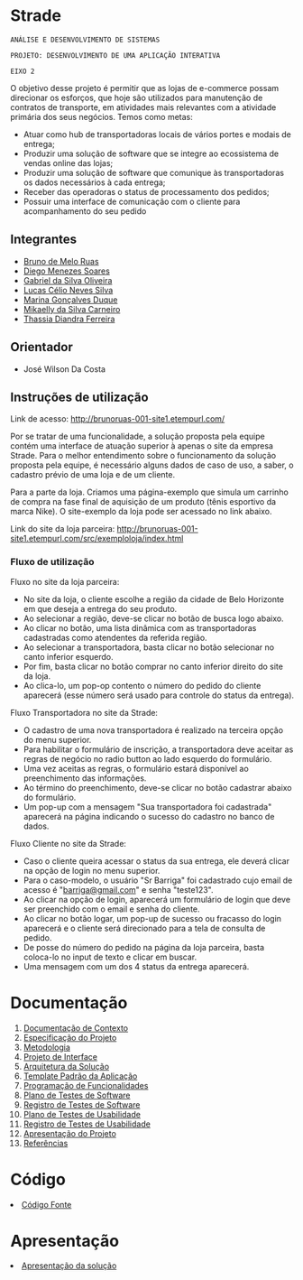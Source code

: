 # Strade

`ANÁLISE E DESENVOLVIMENTO DE SISTEMAS`

`PROJETO: DESENVOLVIMENTO DE UMA APLICAÇÃO INTERATIVA`

`EIXO 2`

O objetivo desse projeto é permitir que as lojas de e-commerce possam direcionar os esforços, que hoje são utilizados para manutenção de contratos de transporte, em atividades mais relevantes com a atividade primária dos seus negócios. Temos como metas: 

 - Atuar como hub de transportadoras locais de vários portes e modais de entrega; 
 - Produzir uma solução de software que se integre ao ecossistema de vendas online das lojas; 
 - Produzir uma solução de software que comunique às transportadoras os dados necessários à cada entrega; 
 - Receber das operadoras o status de processamento dos pedidos; 
 - Possuir uma interface de comunicação com o cliente para acompanhamento do seu pedido 

## Integrantes

* [Bruno de Melo Ruas](https://www.linkedin.com/in/brunoruas2/)
* [Diego Menezes Soares](https://www.linkedin.com/in/diego-soares-1913451b7)
* [Gabriel da Silva Oliveira](https://www.linkedin.com/in/gsogabriel/)
* [Lucas Célio Neves Silva](https://www.linkedin.com/in/lucascns/)
* [Marina Gonçalves Duque](https://www.linkedin.com/in/marina-duque-1b2ab6156)
* [Mikaelly da Silva Carneiro](https://www.linkedin.com/in/MikaellyCarneiro)
* [Thassia Diandra Ferreira](https://www.linkedin.com/in/thassiaferr)

## Orientador

* José Wilson Da Costa

## Instruções de utilização

Link de acesso: http://brunoruas-001-site1.etempurl.com/

Por se tratar de uma funcionalidade, a solução proposta pela equipe contém uma interface de atuação superior à apenas o site da empresa Strade. Para o melhor entendimento sobre o funcionamento da solução proposta pela equipe, é necessário alguns dados de caso de uso, a saber, o cadastro prévio de uma loja e de um cliente.

Para a parte da loja. Criamos uma página-exemplo que simula um carrinho de compra na fase final de aquisição de um produto (tênis esportivo da marca Nike). O site-exemplo da loja pode ser acessado no link abaixo.

Link do site da loja parceira: http://brunoruas-001-site1.etempurl.com/src/exemploloja/index.html

### Fluxo de utilização

Fluxo no site da loja parceira:
* No site da loja, o cliente escolhe a região da cidade de Belo Horizonte em que deseja a entrega do seu produto.
* Ao selecionar a região, deve-se clicar no botão de busca logo abaixo.
* Ao clicar no botão, uma lista dinâmica com as transportadoras cadastradas como atendentes da referida região.
* Ao selecionar a transportadora, basta clicar no botão selecionar no canto inferior esquerdo.
* Por fim, basta clicar no botão comprar no canto inferior direito do site da loja.
* Ao clica-lo, um pop-op contento o número do pedido do cliente aparecerá (esse número será usado para controle do status da entrega).

Fluxo Transportadora no site da Strade:
* O cadastro de uma nova transportadora é realizado na terceira opção do menu superior.
* Para habilitar o formulário de inscrição, a transportadora deve aceitar as regras de negócio no radio button ao lado esquerdo do formulário.
* Uma vez aceitas as regras, o formulário estará disponível ao preenchimento das informações.
* Ao término do preenchimento, deve-se clicar no botão cadastrar abaixo do formulário.
* Um pop-up com a mensagem "Sua transportadora foi cadastrada" aparecerá na página indicando o sucesso do cadastro no banco de dados.

Fluxo Cliente no site da Strade:
* Caso o cliente queira acessar o status da sua entrega, ele deverá clicar na opção de login no menu superior.
* Para o caso-modelo, o usuário "Sr Barriga" foi cadastrado cujo email de acesso é "barriga@gmail.com" e senha "teste123".
* Ao clicar na opção de login, aparecerá um formulário de login que deve ser preenchido com o email e senha do cliente.
* Ao clicar no botão logar, um pop-up de sucesso ou fracasso do login aparecerá e o cliente será direcionado para a tela de consulta de pedido.
* De posse do número do pedido na página da loja parceira, basta coloca-lo no input de texto e clicar em buscar.
* Uma mensagem com um dos 4 status da entrega aparecerá.

# Documentação

<ol>
 <li><a href="docs/01-Documentação de Contexto.md"> Documentação de Contexto</a></li>
 <li><a href="docs/02-Especificação do Projeto.md"> Especificação do Projeto</a></li>
 <li><a href="docs/03-Metodologia.md"> Metodologia</a></li>
 <li><a href="docs/04-Projeto de Interface.md"> Projeto de Interface</a></li>
 <li><a href="docs/05-Arquitetura da Solução.md"> Arquitetura da Solução</a></li>
 <li><a href="docs/06-Template Padrão da Aplicação.md"> Template Padrão da Aplicação</a></li>
 <li><a href="docs/07-Programação de Funcionalidades.md"> Programação de Funcionalidades</a></li>
 <li><a href="docs/08-Plano de Testes de Software.md"> Plano de Testes de Software</a></li>
 <li><a href="docs/09-Registro de Testes de Software.md"> Registro de Testes de Software</a></li>
 <li><a href="docs/10-Plano de Testes de Usabilidade.md"> Plano de Testes de Usabilidade</a></li>
 <li><a href="docs/11-Registro de Testes de Usabilidade.md"> Registro de Testes de Usabilidade</a></li>
 <li><a href="docs/12-Apresentação do Projeto.md"> Apresentação do Projeto</a></li>
 <li><a href="docs/13-Referências.md"> Referências</a></li>
</ol>

# Código

<li><a href="src/README.md"> Código Fonte</a></li>

# Apresentação

<li><a href="presentation/README.md"> Apresentação da solução</a></li>
